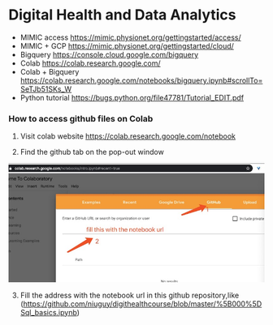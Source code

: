# Digital Health and Data Analytics 


* MIMIC access  https://mimic.physionet.org/gettingstarted/access/
* MIMIC + GCP    https://mimic.physionet.org/gettingstarted/cloud/
* Bigquery  https://console.cloud.google.com/bigquery
* Colab  https://colab.research.google.com/
* Colab + Bigquery   https://colab.research.google.com/notebooks/bigquery.ipynb#scrollTo=SeTJb51SKs_W
* Python tutorial  https://bugs.python.org/file47781/Tutorial_EDIT.pdf 


### How to access github files on Colab

1. Visit colab website   https://colab.research.google.com/notebook

2. Find the github tab on the pop-out window

![colabgithub](https://github.com/niuguy/digithealthcourse/blob/master/pics/colab+github.jpg?raw=true)

3. Fill the address with the notebook url in this github repository,like (https://github.com/niuguy/digithealthcourse/blob/master/%5B000%5DSql_basics.ipynb)


